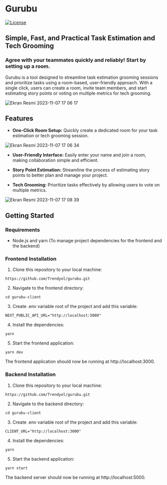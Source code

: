 # Gurubu

[![License](https://img.shields.io/badge/License-BSD_3--Clause-blue.svg)](https://github.com/Trendyol/gurubu/blob/main/LICENSE)

## Simple, Fast, and Practical Task Estimation and Tech Grooming

### Agree with your teammates quickly and reliably! Start by setting up a room.

Gurubu is a tool designed to streamline task estimation grooming sessions and prioritize tasks using a room-based, user-friendly approach. With a single click, users can create a room, invite team members, and start estimating story points or voting on multiple metrics for tech grooming.

![Ekran Resmi 2023-11-07 17 06 17](https://github.com/Trendyol/gurubu/assets/77741597/30dd19b8-84db-49bb-a46f-f2acc7a75011)

## Features


- **One-Click Room Setup:** Quickly create a dedicated room for your task estimation or tech grooming session.
  
![Ekran Resmi 2023-11-07 17 06 34](https://github.com/Trendyol/gurubu/assets/77741597/c1daa141-fa7a-4758-a967-bc8de1a2242f)

- **User-Friendly Interface:** Easily enter your name and join a room, making collaboration simple and efficient.

- **Story Point Estimation:** Streamline the process of estimating story points to better plan and manage your project.

- **Tech Grooming:** Prioritize tasks effectively by allowing users to vote on multiple metrics.

![Ekran Resmi 2023-11-07 17 08 39](https://github.com/Trendyol/gurubu/assets/77741597/d15fdd31-26c4-4914-a517-d2de5177dc09)

## Getting Started

### Requirements

- Node.js and yarn (To manage project dependencies for the frontend and the backend)

### Frontend Installation

1. Clone this repository to your local machine:
```shell
https://github.com/Trendyol/gurubu.git
```
2. Navigate to the frontend directory:
```shell
cd gurubu-client
```
3. Create .env variable root of the project and add this variable:
```shell
NEXT_PUBLIC_API_URL="http://localhost:5000"
```
4. Install the dependencies:
```shell
yarn 
```
5. Start the frontend application:
```shell
yarn dev
```

The frontend application should now be running at http://localhost:3000.

### Backend Installation

1. Clone this repository to your local machine:
```shell
https://github.com/Trendyol/gurubu.git
```
2. Navigate to the backend directory:
```shell
cd gurubu-client
```
3. Create .env variable root of the project and add this variable:
```shell
CLIENT_URL="http://localhost:3000"
```
4. Install the dependencies:
```shell
yarn 
```
5. Start the backend application:
```shell
yarn start
```

The backend server should now be running at http://localhost:5000.




